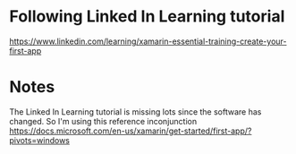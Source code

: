 # Following Linked In Learning tutorial
https://www.linkedin.com/learning/xamarin-essential-training-create-your-first-app

# Notes
The Linked In Learning tutorial is missing lots since the software has changed. So I'm using this reference inconjunction https://docs.microsoft.com/en-us/xamarin/get-started/first-app/?pivots=windows
